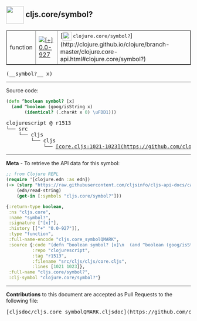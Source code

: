 ## <img width="48px" valign="middle" src="http://i.imgur.com/Hi20huC.png"> cljs.core/symbol?

 <table border="1">
<tr>

<td>function</td>
<td><a href="https://github.com/cljsinfo/cljs-api-docs/tree/0.0-927"><img valign="middle" alt="[+] 0.0-927" src="https://img.shields.io/badge/+-0.0--927-lightgrey.svg"></a> </td>
<td>
[<img height="24px" valign="middle" src="http://i.imgur.com/1GjPKvB.png"> <samp>clojure.core/symbol?</samp>](http://clojure.github.io/clojure/branch-master/clojure.core-api.html#clojure.core/symbol?)
</td>
</tr>
</table>

 <samp>
(__symbol?__ x)<br>
</samp>

---





Source code:

```clj
(defn ^boolean symbol? [x]
  (and ^boolean (goog/isString x)
       (identical? (.charAt x 0) \uFDD1)))
```

 <pre>
clojurescript @ r1513
└── src
    └── cljs
        └── cljs
            └── <ins>[core.cljs:1021-1023](https://github.com/clojure/clojurescript/blob/r1513/src/cljs/cljs/core.cljs#L1021-L1023)</ins>
</pre>


---

__Meta__ - To retrieve the API data for this symbol:

```clj
;; from Clojure REPL
(require '[clojure.edn :as edn])
(-> (slurp "https://raw.githubusercontent.com/cljsinfo/cljs-api-docs/catalog/cljs-api.edn")
    (edn/read-string)
    (get-in [:symbols "cljs.core/symbol?"]))
```

```clj
{:return-type boolean,
 :ns "cljs.core",
 :name "symbol?",
 :signature ["[x]"],
 :history [["+" "0.0-927"]],
 :type "function",
 :full-name-encode "cljs.core_symbolQMARK",
 :source {:code "(defn ^boolean symbol? [x]\n  (and ^boolean (goog/isString x)\n       (identical? (.charAt x 0) \\uFDD1)))",
          :repo "clojurescript",
          :tag "r1513",
          :filename "src/cljs/cljs/core.cljs",
          :lines [1021 1023]},
 :full-name "cljs.core/symbol?",
 :clj-symbol "clojure.core/symbol?"}

```

---

__Contributions__ to this document are accepted as Pull Requests to the following file:

 <pre>
[cljsdoc/cljs.core_symbolQMARK.cljsdoc](https://github.com/cljsinfo/cljs-api-docs/blob/master/cljsdoc/cljs.core_symbolQMARK.cljsdoc)
</pre>

